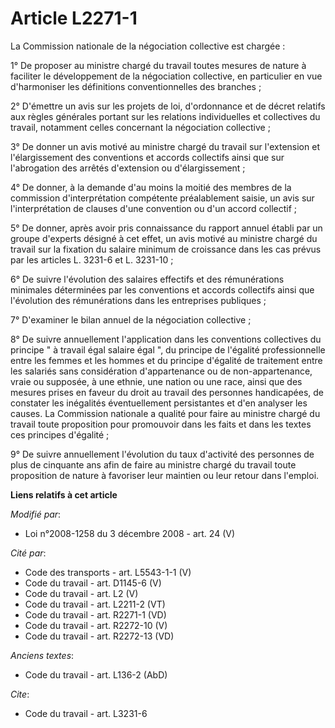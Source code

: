 # Article L2271-1

La Commission nationale de la négociation collective est chargée : 

1° De proposer au ministre chargé du travail toutes mesures de nature à faciliter le développement de la négociation
collective, en particulier en vue d'harmoniser les définitions conventionnelles des branches ; 

2° D'émettre un avis sur les projets de loi, d'ordonnance et de décret relatifs aux règles générales portant sur les
relations individuelles et collectives du travail, notamment celles concernant la négociation collective ; 

3° De donner un avis motivé au ministre chargé du travail sur l'extension et l'élargissement des conventions et accords
collectifs ainsi que sur l'abrogation des arrêtés d'extension ou d'élargissement ; 

4° De donner, à la demande d'au moins la moitié des membres de la commission d'interprétation compétente préalablement
saisie, un avis sur l'interprétation de clauses d'une convention ou d'un accord collectif ; 

5° De donner, après avoir pris connaissance du rapport annuel établi par un groupe d'experts désigné à cet effet, un avis
motivé au ministre chargé du travail sur la fixation du salaire minimum de croissance dans les cas prévus par les articles L.
3231-6 et L. 3231-10 ; 

6° De suivre l'évolution des salaires effectifs et des rémunérations minimales déterminées par les conventions et accords
collectifs ainsi que l'évolution des rémunérations dans les entreprises publiques ; 

7° D'examiner le bilan annuel de la négociation collective ; 

8° De suivre annuellement l'application dans les conventions collectives du principe " à travail égal salaire égal ", du
principe de l'égalité professionnelle entre les femmes et les hommes et du principe d'égalité de traitement entre les
salariés sans considération d'appartenance ou de non-appartenance, vraie ou supposée, à une ethnie, une nation ou une race,
ainsi que des mesures prises en faveur du droit au travail des personnes handicapées, de constater les inégalités
éventuellement persistantes et d'en analyser les causes. La Commission nationale a qualité pour faire au ministre chargé du
travail toute proposition pour promouvoir dans les faits et dans les textes ces principes d'égalité ; 

9° De suivre annuellement l'évolution du taux d'activité des personnes de plus de cinquante ans afin de faire au ministre
chargé du travail toute proposition de nature à favoriser leur maintien ou leur retour dans l'emploi.

**Liens relatifs à cet article**

_Modifié par_:

  - Loi n°2008-1258 du 3 décembre 2008 - art. 24 (V)

_Cité par_:

  - Code des transports - art. L5543-1-1 (V)
  - Code du travail - art. D1145-6 (V)
  - Code du travail - art. L2 (V)
  - Code du travail - art. L2211-2 (VT)
  - Code du travail - art. R2271-1 (VD)
  - Code du travail - art. R2272-10 (V)
  - Code du travail - art. R2272-13 (VD)

_Anciens textes_:

  - Code du travail - art. L136-2 (AbD)

_Cite_:

  - Code du travail - art. L3231-6
